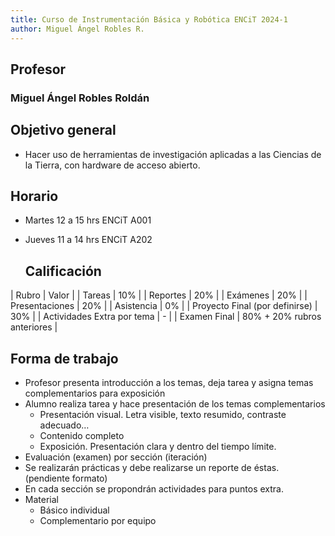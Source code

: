 ```yaml
---
title: Curso de Instrumentación Básica y Robótica ENCiT 2024-1
author: Miguel Ángel Robles R.
---
```


## Profesor
### Miguel Ángel Robles Roldán

## Objetivo general
* Hacer uso de herramientas de investigación aplicadas a las Ciencias de la Tierra, con hardware de acceso abierto.

## Horario
* Martes 12 a 15 hrs ENCiT A001
* Jueves 11 a 14 hrs ENCiT A202

  ## Calificación
| Rubro                          | Valor                       |
| Tareas                         | 10%                         |
| Reportes                       | 20%                         |
| Exámenes                       | 20%                         |
| Presentaciones                 | 20%                         |
| Asistencia                     | 0%                          |
| Proyecto Final (por definirse) | 30%                         |
| Actividades Extra por tema     | -                           |
| Examen Final                   | 80% + 20% rubros anteriores |

## Forma de trabajo
* Profesor presenta introducción a los temas, deja tarea y asigna temas complementarios para exposición
* Alumno realiza tarea y hace presentación de los temas complementarios
  - Presentación visual. Letra visible, texto resumido, contraste adecuado…
  - Contenido completo
  - Exposición. Presentación clara y dentro del tiempo límite.
* Evaluación (examen) por sección (iteración)
* Se realizarán prácticas y debe realizarse un reporte de éstas. (pendiente formato)
* En cada sección se propondrán actividades para puntos extra.
* Material 
  - Básico individual
  - Complementario por equipo 
